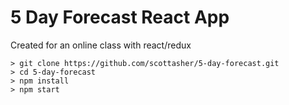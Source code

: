 # 5 Day Forecast React App

Created for an online class with react/redux


```
> git clone https://github.com/scottasher/5-day-forecast.git
> cd 5-day-forecast
> npm install
> npm start
```
